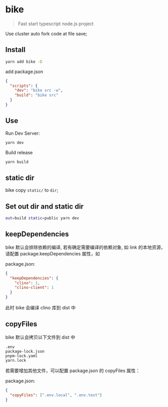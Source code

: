 # bike

> Fast start typescript node.js project

Use cluster auto fork code at file save;

## Install

```sh
yarn add bike -D
```

add package.json

```json
{
  "scripts": {
    "dev": "bike src -w",
    "build": "bike src"
  }
}
```

## Use

Run Dev Server:

```sh
yarn dev
```

Build release

```sh
yarn build
```

## static dir

bike copy `static/` to `dir`;

## Set out dir and static dir

```sh
out=build static=public yarn dev
```

## keepDependencies

bike 默认会排除依赖的编译, 若有确定需要编译的依赖对象, 如 link 的本地资源，请配置 package.keepDependencies 属性，如

package.json:

```json
{
  "keepDependencies": {
    "clino": 1,
    "clino-client": 1
  }
}
```

此时 bike 会编译 clino 库到 dist 中

## copyFiles

bike 默认会拷贝以下文件到 dist 中

```
.env
package-lock.json
pnpm-lock.yaml
yarn.lock
```

若需要增加其他文件，可以配置 package.json 的 copyFiles 属性：

package.json:

```json
{
  "copyFiles": [".env.local", ".env.test"]
}
```
